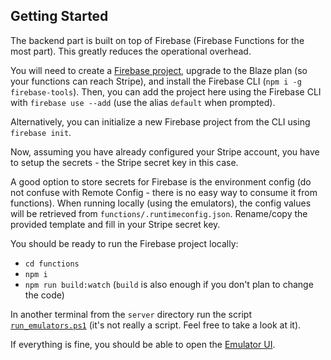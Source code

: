 ## Getting Started

The backend part is built on top of Firebase (Firebase Functions for the most part). This greatly reduces the operational overhead.

You will need to create a [Firebase project](https://firebase.google.com/), upgrade to the Blaze plan (so your functions can reach Stripe), and install the Firebase CLI (`npm i -g firebase-tools`). Then, you can add the project here using the Firebase CLI with `firebase use --add` (use the alias `default` when prompted).

Alternatively, you can initialize a new Firebase project from the CLI using `firebase init`.

Now, assuming you have already configured your Stripe account, you have to setup the secrets - the Stripe secret key in this case.

A good option to store secrets for Firebase is the environment config (do not confuse with Remote Config - there is no easy way to consume it from functions). When running locally (using the emulators), the config values will be retrieved from `functions/.runtimeconfig.json`. Rename/copy the provided template and fill in your Stripe secret key.

You should be ready to run the Firebase project locally:

- `cd functions`
- `npm i`
- `npm run build:watch` (`build` is also enough if you don't plan to change the code)

In another terminal from the `server` directory run the script [`run_emulators.ps1`](./run_emulators.ps1) (it's not really a script. Feel free to take a look at it).

If everything is fine, you should be able to open the [Emulator UI](http://localhost:4000).
